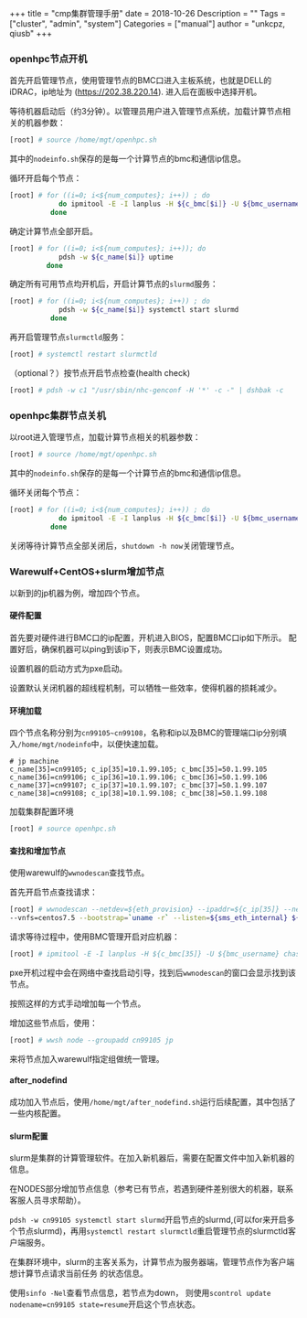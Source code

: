 +++
title = "cmp集群管理手册"
date = 2018-10-26
Description = ""
Tags = ["cluster", "admin", "system"]
Categories = ["manual"]
author = "unkcpz, qiusb"
+++

### openhpc节点开机
首先开启管理节点，使用管理节点的BMC口进入主板系统，也就是DELL的iDRAC，ip地址为
(https://202.38.220.14).
进入后在面板中选择开机。

等待机器启动后（约3分钟）。以管理员用户进入管理节点系统，加载计算节点相关的机器参数：
```sh
[root] # source /home/mgt/openhpc.sh
```
其中的`nodeinfo.sh`保存的是每一个计算节点的bmc和通信ip信息。

循环开启每个节点：
```sh
[root] # for ((i=0; i<${num_computes}; i++)) ; do
            do ipmitool -E -I lanplus -H ${c_bmc[$i]} -U ${bmc_username} chassis power reset
          done
```

确定计算节点全部开启。
```sh
[root] # for ((i=0; i<${num_computes}; i++)); do
            pdsh -w ${c_name[$i]} uptime
         done
```

确定所有可用节点均开机后，开启计算节点的`slurmd`服务：
```sh
[root] # for ((i=0; i<${num_computes}; i++)) ; do
            pdsh -w ${c_name[$i]} systemctl start slurmd
          done
```

再开启管理节点`slurmctld`服务：
```sh
[root] # systemctl restart slurmctld
```

（optional？）按节点开启节点检查(health check)
```sh
[root] # pdsh -w c1 "/usr/sbin/nhc-genconf -H '*' -c -" | dshbak -c
```

### openhpc集群节点关机
以root进入管理节点，加载计算节点相关的机器参数：
```sh
[root] # source /home/mgt/openhpc.sh
```
其中的`nodeinfo.sh`保存的是每一个计算节点的bmc和通信ip信息。

循环关闭每个节点：
```sh
[root] # for ((i=0; i<${num_computes}; i++)) ; do
            do ipmitool -E -I lanplus -H ${c_bmc[$i]} -U ${bmc_username} chassis power off
          done
```

关闭等待计算节点全部关闭后，`shutdown -h now`关闭管理节点。

### Warewulf+CentOS+slurm增加节点
以新到的jp机器为例，增加四个节点。


#### 硬件配置
首先要对硬件进行BMC口的ip配置，开机进入BIOS，配置BMC口ip如下所示。
配置好后，确保机器可以ping到该ip下，则表示BMC设置成功。

设置机器的启动方式为pxe启动。

设置默认关闭机器的超线程机制，可以牺牲一些效率，使得机器的损耗减少。


#### 环境加载
四个节点名称分别为`cn99105~cn99108`，名称和ip以及BMC的管理端口ip分别填入`/home/mgt/nodeinfo`中，以便快速加载。
```text
# jp machine
c_name[35]=cn99105; c_ip[35]=10.1.99.105; c_bmc[35]=50.1.99.105
c_name[36]=cn99106; c_ip[36]=10.1.99.106; c_bmc[36]=50.1.99.106
c_name[37]=cn99107; c_ip[37]=10.1.99.107; c_bmc[37]=50.1.99.107
c_name[38]=cn99108; c_ip[38]=10.1.99.108; c_bmc[38]=50.1.99.108
```

加载集群配置环境
```sh
[root] # source openhpc.sh
```

#### 查找和增加节点
使用warewulf的`wwnodescan`查找节点。

首先开启节点查找请求：

```sh
[root] # wwnodescan --netdev=${eth_provision} --ipaddr=${c_ip[35]} --netmask=${internal_netmask} \
--vnfs=centos7.5 --bootstrap=`uname -r` --listen=${sms_eth_internal} ${c_name[35]}
```

请求等待过程中，使用BMC管理开启对应机器：
```sh
[root] # ipmitool -E -I lanplus -H ${c_bmc[35]} -U ${bmc_username} chassis power on
```

pxe开机过程中会在网络中查找启动引导，找到后`wwnodescan`的窗口会显示找到该节点。

按照这样的方式手动增加每一个节点。

增加这些节点后，使用：
```sh
[root] # wwsh node --groupadd cn99105 jp
```
来将节点加入warewulf指定组做统一管理。

#### after_nodefind
成功加入节点后，使用`/home/mgt/after_nodefind.sh`运行后续配置，其中包括了一些内核配置。

#### slurm配置
slurm是集群的计算管理软件。在加入新机器后，需要在配置文件中加入新机器的信息。

在NODES部分增加节点信息（参考已有节点，若遇到硬件差别很大的机器，联系客服人员寻求帮助）。

`pdsh -w cn99105 systemctl start slurmd`开启节点的slurmd,(可以for来开启多个节点slurmd)，再用`systemctl restart slurmctld`重启管理节点的slurmctld客户端服务。

在集群环境中，slurm的主客关系为，计算节点为服务器端，管理节点作为客户端想计算节点请求当前任务
的状态信息。

使用`sinfo -Nel`查看节点信息，若节点为down，
则使用`scontrol update nodename=cn99105 state=resume`开启这个节点状态。
